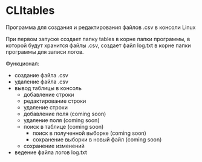 # CLItables
Программа для создания и редактирования
файлов .csv в консоли Linux

При первом запуске создает папку tables
в корне папки программы, в которой будут 
хранится файлы .csv, создает файл log.txt
в корне папки программы для записи логов.

Функционал:
- создание файла .csv
- удаление файла .csv
- вывод таблицы в консоль
  - добавление строки
  - редактирование строки
  - удаление строки
  - добавление поля (coming soon)
  - удаление поля (coming soon)
  - поиск в таблице (coming soon)
    - поиск в полученной выборке (coming soon)
    - сохранение выборки в новый файл (coming soon)
  - сохранение изменений
- ведение файла логов log.txt
